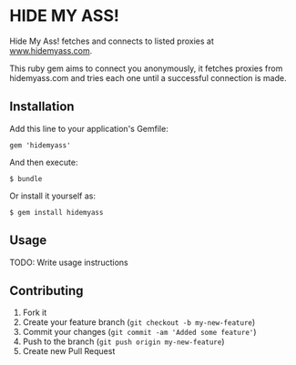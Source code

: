 # HIDE MY ASS!

Hide My Ass! fetches and connects to listed proxies at www.hidemyass.com.

This ruby gem aims to connect you anonymously, it fetches proxies from hidemyass.com and tries each one until a successful connection is made.

## Installation

Add this line to your application's Gemfile:

    gem 'hidemyass'

And then execute:

    $ bundle

Or install it yourself as:

    $ gem install hidemyass

## Usage

TODO: Write usage instructions

## Contributing

1. Fork it
2. Create your feature branch (`git checkout -b my-new-feature`)
3. Commit your changes (`git commit -am 'Added some feature'`)
4. Push to the branch (`git push origin my-new-feature`)
5. Create new Pull Request
